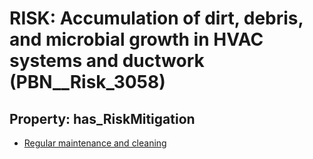 # RISK: __Accumulation of dirt, debris, and microbial growth in HVAC systems and ductwork__ (PBN__Risk_3058)

## Property: has_RiskMitigation

* [Regular maintenance and cleaning](PBN__Mitigation_1421)


